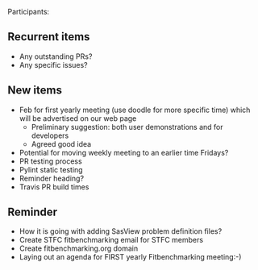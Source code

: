 Participants: 

Recurrent items
----------------
* Any outstanding PRs?
* Any specific issues?

New items
---------
* Feb for first yearly meeting (use doodle for more specific time) which will be advertised on our web page
  * Preliminary suggestion: both user demonstrations and for developers
  * Agreed good idea
* Potential for moving weekly meeting to an earlier time Fridays?
* PR testing process
* Pylint static testing
* Reminder heading?
* Travis PR build times 

Reminder
--------
* How it is going with adding SasView problem definition files?
* Create STFC fitbenchmarking email for STFC members
* Create fitbenchmarking.org domain
* Laying out an agenda for FIRST yearly Fitbenchmarking meeting:-)
